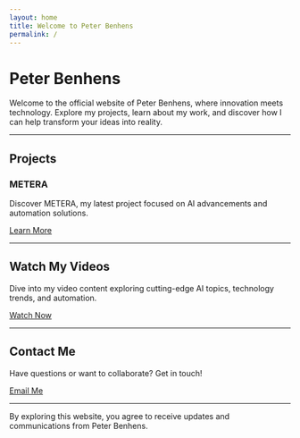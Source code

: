 ```yaml
---
layout: home
title: Welcome to Peter Benhens
permalink: /
---
```


# Peter Benhens

Welcome to the official website of Peter Benhens, where innovation meets technology. Explore my projects, learn about my work, and discover how I can help transform your ideas into reality.

---

## Projects

### METERA
Discover METERA, my latest project focused on AI advancements and automation solutions. 

[Learn More](https://www.metera.co)

---

## Watch My Videos

Dive into my video content exploring cutting-edge AI topics, technology trends, and automation.

[Watch Now](#)

---

## Contact Me

Have questions or want to collaborate? Get in touch! 

[Email Me](mailto:your-email@example.com)

---

By exploring this website, you agree to receive updates and communications from Peter Benhens.

